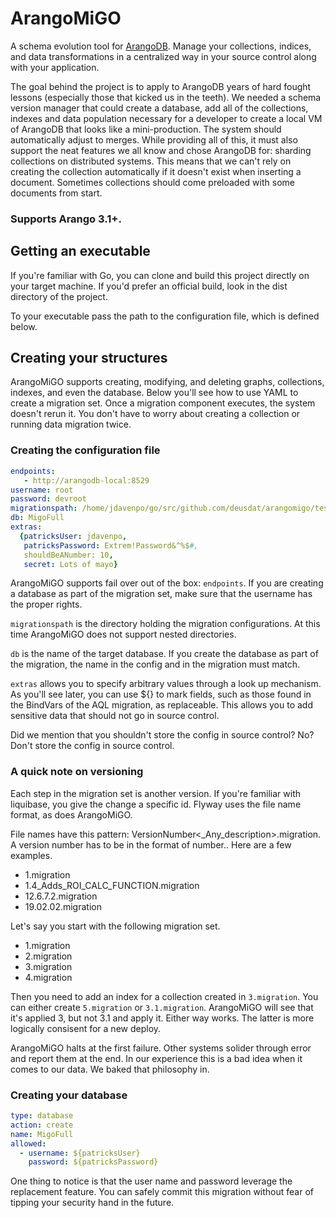 # ArangoMiGO

A schema evolution tool for [ArangoDB](https://arangodb.com/). Manage your collections, indices, 
and data transformations in a centralized way in your source control along with your application.

The goal behind the project is to apply to ArangoDB years of hard fought lessons (especially those that kicked us in the teeth). We needed a schema version manager that could create a database, add all of the collections, indexes and data population necessary for a developer to create a local VM 
of ArangoDB that looks like a mini-production. The system should automatically adjust to merges. While providing all of this, it must also support the neat features we all know and chose ArangoDB for: 
sharding collections on distributed systems. This means that we can't rely on creating the collection automatically if it doesn't exist when inserting a document. Sometimes collections should come preloaded with some documents from start.

### Supports Arango 3.1+.

## Getting an executable
If you're familiar with Go, you can clone and build this project directly on your target machine. If you'd prefer an official build, look in the dist directory of the project.

To your executable pass the path to the configuration file, which is defined below. 

## Creating your structures

ArangoMiGO supports creating, modifying, and deleting graphs, collections, indexes, and even the database. Below you'll see how to use YAML to create a migration set. Once a migration component executes, the system doesn't rerun it. You don't have to worry about creating a collection or running data migration twice.

### Creating the configuration file
```yaml
endpoints:
   - http://arangodb-local:8529
username: root
password: devroot
migrationspath: /home/jdavenpo/go/src/github.com/deusdat/arangomigo/testdata/complete
db: MigoFull
extras:
  {patricksUser: jdavenpo,
   patricksPassword: Extrem!Password&^%$#,
   shouldBeANumber: 10,
   secret: Lots of mayo}

```
ArangoMiGO supports fail over out of the box: `endpoints`. If you are creating a database as part of the
migration set, make sure that the username has the proper rights. 

`migrationspath` is the directory holding
the migration configurations. At this time ArangoMiGO does not support nested directories. 

`db` is the name of the target database. If you create the database as part of the migration, the name in the config and in the migration must match.

`extras` allows you to specify arbitrary values through a look up mechanism. As you'll see later, you can use ${} to mark fields, such as those found in the BindVars of the AQL migration, as replaceable. This allows you to add sensitive data that should not go in source control.

Did we mention that you shouldn't store the config in source control? No? Don't store the config in source control.

### A quick note on versioning
Each step in the migration set is another version. If you're familiar with liquibase, you give the change a specific id. Flyway uses the file name format, as does ArangoMiGO. 

File names have this pattern: VersionNumber<_Any_description>.migration. A version number has to be in the format of number.<number>. Here are a few examples.
  * 1.migration
  * 1.4_Adds_ROI_CALC_FUNCTION.migration
  * 12.6.7.2.migration
  * 19.02.02.migration

Let's say you start with the following migration set.
  * 1.migration
  * 2.migration
  * 3.migration
  * 4.migration

Then you need to add an index for a collection created in `3.migration`. You can either create `5.migration` or `3.1.migration`. ArangoMiGO will see that it's applied 3, but not 3.1 and apply it. Either way works. The latter is more logically consisent for a new deploy.

ArangoMiGO halts at the first failure. Other systems solider through error and report them at the end. In our experience this is a bad idea when it comes to our data. We baked that philosophy in.

### Creating your database
```yaml
type: database
action: create
name: MigoFull
allowed:
  - username: ${patricksUser}
    password: ${patricksPassword}

```

One thing to notice is that the user name and password leverage the replacement feature. You can safely commit this migration without fear of tipping your security hand in the future.